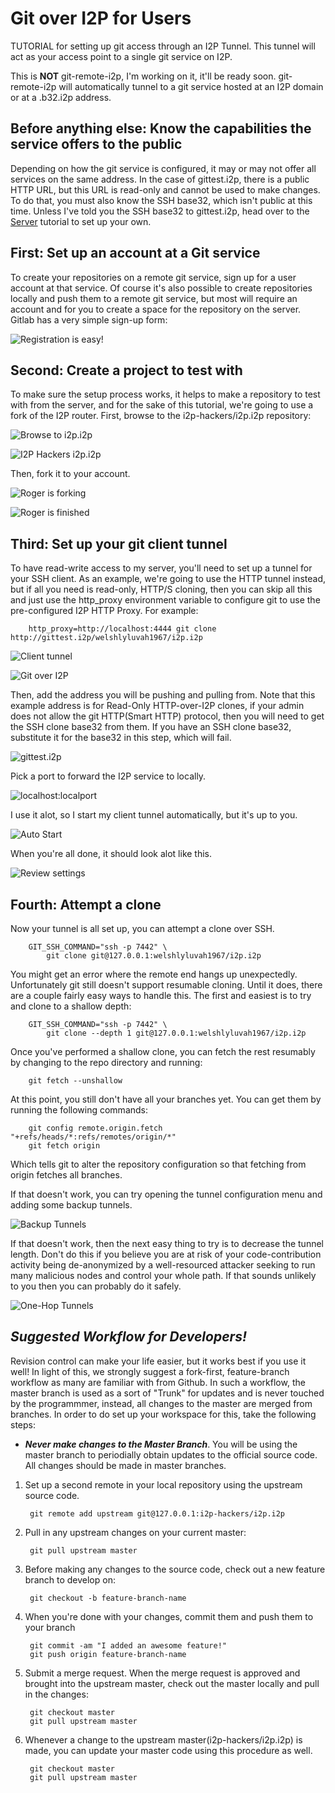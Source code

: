 Git over I2P for Users
======================

TUTORIAL for setting up git access through an I2P Tunnel. This tunnel will act
as your access point to a single git service on I2P.

This is **NOT** git-remote-i2p, I'm working on it, it'll be ready soon.
git-remote-i2p will automatically tunnel to a git service hosted at an I2P
domain or at a .b32.i2p address.

Before anything else: Know the capabilities the service offers to the public
----------------------------------------------------------------------------

Depending on how the git service is configured, it may or may not offer all
services on the same address. In the case of gittest.i2p, there is a public
HTTP URL, but this URL is read-only and cannot be used to make changes. To do
that, you must also know the SSH base32, which isn't public at this time. Unless
I've told you the SSH base32 to gittest.i2p, head over to the [Server](GITLAB.md)
tutorial to set up your own.

First: Set up an account at a Git service
-----------------------------------------

To create your repositories on a remote git service, sign up for a user account
at that service. Of course it's also possible to create repositories locally
and push them to a remote git service, but most will require an account and for
you to create a space for the repository on the server. Gitlab has a very simple
sign-up form:

![Registration is easy!](register.png)

Second: Create a project to test with
-------------------------------------

To make sure the setup process works, it helps to make a repository to test with
from the server, and for the sake of this tutorial, we're going to use a fork of
the I2P router. First, browse to the i2p-hackers/i2p.i2p repository:

![Browse to i2p.i2p](explore.png)

![I2P Hackers i2p.i2p](i2p.png)

Then, fork it to your account.

![Roger is forking](fork.png)

![Roger is finished](forked.png)

Third: Set up your git client tunnel
------------------------------------

To have read-write access to my server, you'll need to set up a tunnel for your
SSH client. As an example, we're going to use the HTTP tunnel instead, but if
all you need is read-only, HTTP/S cloning, then you can skip all this and just
use the http_proxy environment variable to configure git to use the
pre-configured I2P HTTP Proxy. For example:

        http_proxy=http://localhost:4444 git clone http://gittest.i2p/welshlyluvah1967/i2p.i2p

![Client tunnel](wizard1.png)

![Git over I2P](wizard2.png)

Then, add the address you will be pushing and pulling from. Note that this
example address is for Read-Only HTTP-over-I2P clones, if your admin does not
allow the git HTTP(Smart HTTP) protocol, then you will need to get the SSH clone
base32 from them. If you have an SSH clone base32, substitute it for the base32
in this step, which will fail.

![gittest.i2p](wizard3.png)

Pick a port to forward the I2P service to locally.

![localhost:localport](wizard4.png)

I use it alot, so I start my client tunnel automatically, but it's up to you.

![Auto Start](wizard5.png)

When you're all done, it should look alot like this.

![Review settings](wizard6.png)

Fourth: Attempt a clone
-----------------------

Now your tunnel is all set up, you can attempt a clone over SSH.

        GIT_SSH_COMMAND="ssh -p 7442" \
            git clone git@127.0.0.1:welshlyluvah1967/i2p.i2p

You might get an error where the remote end hangs up unexpectedly.
Unfortunately git still doesn't support resumable cloning. Until it does, there
are a couple fairly easy ways to handle this. The first and easiest is to try
and clone to a shallow depth:

        GIT_SSH_COMMAND="ssh -p 7442" \
            git clone --depth 1 git@127.0.0.1:welshlyluvah1967/i2p.i2p

Once you've performed a shallow clone, you can fetch the rest resumably by
changing to the repo directory and running:

        git fetch --unshallow

At this point, you still don't have all your branches yet. You can get them by
running the following commands:

        git config remote.origin.fetch "+refs/heads/*:refs/remotes/origin/*"
        git fetch origin

Which tells git to alter the repository configuration so that fetching from
origin fetches all branches.

If that doesn't work, you can try opening the tunnel configuration menu and
adding some backup tunnels.

![Backup Tunnels](tweak2.png)

If that doesn't work, then the next easy thing to try is to decrease the tunnel
length. Don't do this if you believe you are at risk of your code-contribution
activity being de-anonymized by a well-resourced attacker seeking to run
many malicious nodes and control your whole path. If that sounds unlikely to you
then you can probably do it safely.

![One-Hop Tunnels](tweak1.png)

*Suggested Workflow for Developers!*
------------------------------------

Revision control can make your life easier, but it works best if you use it
well! In light of this, we strongly suggest a fork-first, feature-branch
workflow as many are familiar with from Github. In such a workflow, the master
branch is used as a sort of "Trunk" for updates and is never touched by the
programmmer, instead, all changes to the master are merged from branches. In
order to do set up your workspace for this, take the following steps:

- ***Never make changes to the Master Branch***. You will be using the master
branch to periodially obtain updates to the official source code. All changes
should be made in master branches.

1. Set up a second remote in your local repository using the upstream source
 code.

        git remote add upstream git@127.0.0.1:i2p-hackers/i2p.i2p

2. Pull in any upstream changes on your current master:

        git pull upstream master

3. Before making any changes to the source code, check out a new feature branch
 to develop on:

        git checkout -b feature-branch-name

4. When you're done with your changes, commit them and push them to your branch

        git commit -am "I added an awesome feature!"
        git push origin feature-branch-name

5. Submit a merge request. When the merge request is approved and brought into
 the upstream master, check out the master locally and pull in the changes:

        git checkout master
        git pull upstream master

6. Whenever a change to the upstream master(i2p-hackers/i2p.i2p) is made, you
 can update your master code using this procedure as well.

        git checkout master
        git pull upstream master